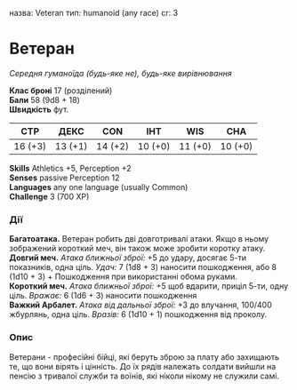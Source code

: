 назва: Veteran тип: humanoid (any race) cr: 3

# Ветеран
_Середня гуманоїда (будь-яке не), будь-яке вирівнювання_

**Клас броні** 17 (розділений)    
**Бали** 58 (9d8 + 18)    
**Швидкість** фут.

| СТР     | ДЕКС    | CON     | ІНТ     | WIS     | CHA     |
| ------- | ------- | ------- | ------- | ------- | ------- |
| 16 (+3) | 13 (+1) | 14 (+2) | 10 (+0) | 11 (+0) | 10 (+0) |

**Skills** Athletics +5, Perception +2    
**Senses** passive Perception 12    
**Languages** any one language (usually Common)    
**Challenge** 3 (700 XP)

### Дії
**Багатоатака.** Ветеран робить дві довготривалі атаки. Якщо в ньому зображений короткий меч, він також може зробити коротку атаку.    
**Довгий меч.** _Атака ближньої зброї:_ +5 до удару, досягає 5-ти показників, одна ціль. _Удач:_ 7 (1d8 + 3) наносити пошкодження, або 8 (1d10 + 3) + Пошкодження при використанні обома руками.    
**Короткий меч.** _Атака ближньої зброї:_ +5 щоб вдарити, приціл 5-ти, одну ціль. _Вражає:_ 6 (1d6 + 3) наносити пошкодження    
**Важкий Арбалет.** _Атака від дальньої зброї:_ +3 до влучання, 100/400 жбурлянь, одна ціль. _Вразів:_ 6 (1d10 + 1) пошкодження від проколу.

### Опис
Ветерани - професійні бійці, які беруть зброю за плату або захищають те, що вони вірять і цінність. До їх рядів належать солдати вийшли на пенсію з тривалої служби та воїнів, які ніколи нікому не служили самі.